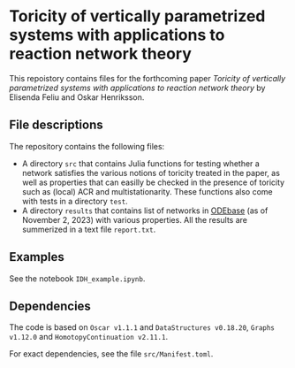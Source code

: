 # Toricity of vertically parametrized systems with applications to reaction network theory

This repoistory contains files for the forthcoming paper _Toricity of vertically parametrized systems with applications to reaction network theory_ by Elisenda Feliu and Oskar Henriksson.

## File descriptions
The repository contains the following files:
* A directory `src` that contains Julia functions for testing whether a network satisfies the various notions of toricity treated in the paper, as well as properties that can easilly be checked in the presence of toricity such as (local) ACR and multistationarity. These functions also come with tests in a directory `test`.
* A directory `results` that contains list of networks in [ODEbase](https://www.odebase.org/) (as of November 2, 2023) with various properties. All the results are summerized in a text file `report.txt`.

## Examples
See the notebook `IDH_example.ipynb`.

## Dependencies
The code is based on `Oscar v1.1.1` and `DataStructures v0.18.20`, `Graphs v1.12.0` and `HomotopyContinuation v2.11.1`. 

For exact dependencies, see the file `src/Manifest.toml`.

